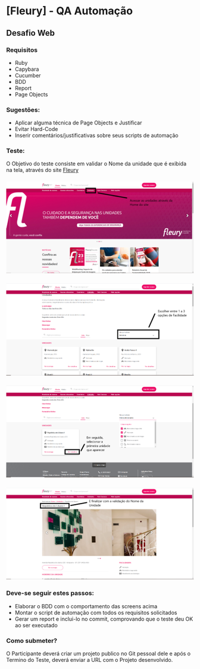 # [Fleury] - QA Automação
## Desafio Web

### Requisitos

- Ruby
- Capybara
- Cucumber
- BDD
- Report
- Page Objects

### Sugestões:

- Aplicar alguma técnica de Page Objects e Justificar
- Evitar Hard-Code
- Inserir comentários/justificativas sobre seus scripts de automação 

### Teste:

O Objetivo do teste consiste em validar o Nome da unidade que é exibida na tela, através do site [Fleury](http://www.fleury.com.br)

### ![image.png](/images/Imagem01.png)

### ![image.png](/images/Imagem02.png)

### ![image.png](/images/Imagem03.png)

### ![image.png](/images/Imagem04.png)

### Deve-se seguir estes passos:

- Elaborar o BDD com o comportamento das screens acima
- Montar o script de automação com todos os requisitos solicitados
- Gerar um report e inclui-lo no commit, comprovando que o teste deu OK ao ser executado

### Como submeter?

O Participante deverá criar um projeto publico no Git pessoal dele e após o Termino do Teste, deverá enviar a URL com o Projeto desenvolvido.




